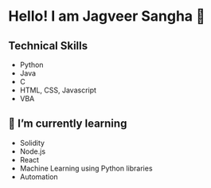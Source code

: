 # Hello! I am Jagveer Sangha 👋 
<!--
**Jagveer-Sangha/Jagveer-Sangha** is a ✨ _special_ ✨ repository because its `README.md` (this file) appears on your GitHub profile.

Here are some ideas to get you started:

- 🔭 I’m currently working on ...
- 🌱 I’m currently learning ...
- 👯 I’m looking to collaborate on ...
- 🤔 I’m looking for help with ...
- 💬 Ask me about ...
- 📫 How to reach me: ...
- 😄 Pronouns: ...
- ⚡ Fun fact: ...
-->

## Technical Skills
- Python
- Java
- C
- HTML, CSS, Javascript
- VBA

## 🌱 I’m currently learning
- Solidity
- Node.js
- React
- Machine Learning using Python libraries
- Automation
